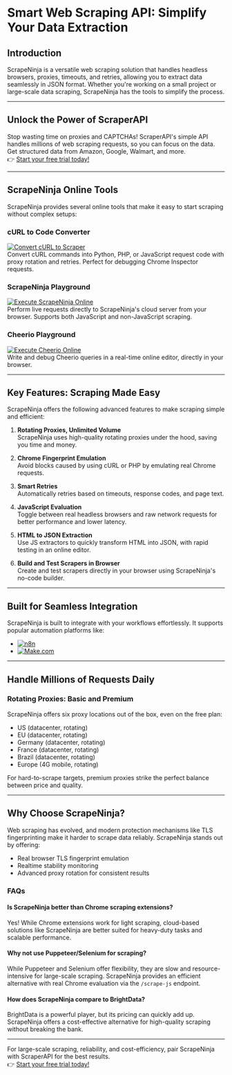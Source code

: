 # Smart Web Scraping API: Simplify Your Data Extraction

## Introduction

ScrapeNinja is a versatile web scraping solution that handles headless browsers, proxies, timeouts, and retries, allowing you to extract data seamlessly in JSON format. Whether you're working on a small project or large-scale data scraping, ScrapeNinja has the tools to simplify the process.

---

## Unlock the Power of ScraperAPI

Stop wasting time on proxies and CAPTCHAs! ScraperAPI's simple API handles millions of web scraping requests, so you can focus on the data. Get structured data from Amazon, Google, Walmart, and more.  
👉 [Start your free trial today!](https://bit.ly/Scraperapi)

---

## ScrapeNinja Online Tools

ScrapeNinja provides several online tools that make it easy to start scraping without complex setups:

### cURL to Code Converter
[![Convert cURL to Scraper](https://scrapeninja.net/img/code-icon.svg)](https://scrapeninja.net/curl-to-scraper)  
Convert cURL commands into Python, PHP, or JavaScript request code with proxy rotation and retries. Perfect for debugging Chrome Inspector requests.

### ScrapeNinja Playground
[![Execute ScrapeNinja Online](https://scrapeninja.net/img/control-icon.svg)](https://scrapeninja.net/scraper-sandbox)  
Perform live requests directly to ScrapeNinja's cloud server from your browser. Supports both JavaScript and non-JavaScript scraping.

### Cheerio Playground
[![Execute Cheerio Online](https://scrapeninja.net/img/cheerio-icon.svg)](https://scrapeninja.net/cheerio-sandbox)  
Write and debug Cheerio queries in a real-time online editor, directly in your browser.

---

## Key Features: Scraping Made Easy

ScrapeNinja offers the following advanced features to make scraping simple and efficient:

1. **Rotating Proxies, Unlimited Volume**  
   ScrapeNinja uses high-quality rotating proxies under the hood, saving you time and money.

2. **Chrome Fingerprint Emulation**  
   Avoid blocks caused by using cURL or PHP by emulating real Chrome requests.

3. **Smart Retries**  
   Automatically retries based on timeouts, response codes, and page text.

4. **JavaScript Evaluation**  
   Toggle between real headless browsers and raw network requests for better performance and lower latency.

5. **HTML to JSON Extraction**  
   Use JS extractors to quickly transform HTML into JSON, with rapid testing in an online editor.

6. **Build and Test Scrapers in Browser**  
   Create and test scrapers directly in your browser using ScrapeNinja's no-code builder.

---

## Built for Seamless Integration

ScrapeNinja is built to integrate with your workflows effortlessly. It supports popular automation platforms like:

- [![n8n](https://scrapeninja.net/img/logo_n8n.svg)](https://scrapeninja.net/docs/n8n/)
- [![Make.com](https://scrapeninja.net/img/make.com.svg)](https://scrapeninja.net/docs/make.com/)

---

## Handle Millions of Requests Daily

### Rotating Proxies: Basic and Premium
ScrapeNinja offers six proxy locations out of the box, even on the free plan:

- US (datacenter, rotating)  
- EU (datacenter, rotating)  
- Germany (datacenter, rotating)  
- France (datacenter, rotating)  
- Brazil (datacenter, rotating)  
- Europe (4G mobile, rotating)

For hard-to-scrape targets, premium proxies strike the perfect balance between price and quality.

---

## Why Choose ScrapeNinja?

Web scraping has evolved, and modern protection mechanisms like TLS fingerprinting make it harder to scrape data reliably. ScrapeNinja stands out by offering:

- Real browser TLS fingerprint emulation  
- Realtime stability monitoring  
- Advanced proxy rotation for consistent results  

### FAQs

#### **Is ScrapeNinja better than Chrome scraping extensions?**  
Yes! While Chrome extensions work for light scraping, cloud-based solutions like ScrapeNinja are better suited for heavy-duty tasks and scalable performance.

#### **Why not use Puppeteer/Selenium for scraping?**  
While Puppeteer and Selenium offer flexibility, they are slow and resource-intensive for large-scale scraping. ScrapeNinja provides an efficient alternative with real Chrome evaluation via the `/scrape-js` endpoint.

#### **How does ScrapeNinja compare to BrightData?**  
BrightData is a powerful player, but its pricing can quickly add up. ScrapeNinja offers a cost-effective alternative for high-quality scraping without breaking the bank.

---

For large-scale scraping, reliability, and cost-efficiency, pair ScrapeNinja with ScraperAPI for the best results.  
👉 [Start your free trial today!](https://bit.ly/Scraperapi)
